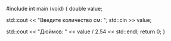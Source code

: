 #include <iostream>
int main (void)
{
  double value;
 
  std::cout << "Введите количество см: ";
  std::cin >> value;
 
  std::cout << "Дюймов: " << value / 2.54 << std::endl;
  return 0;
}
